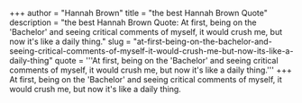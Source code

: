 +++
author = "Hannah Brown"
title = "the best Hannah Brown Quote"
description = "the best Hannah Brown Quote: At first, being on the 'Bachelor' and seeing critical comments of myself, it would crush me, but now it's like a daily thing."
slug = "at-first-being-on-the-bachelor-and-seeing-critical-comments-of-myself-it-would-crush-me-but-now-its-like-a-daily-thing"
quote = '''At first, being on the 'Bachelor' and seeing critical comments of myself, it would crush me, but now it's like a daily thing.'''
+++
At first, being on the 'Bachelor' and seeing critical comments of myself, it would crush me, but now it's like a daily thing.
